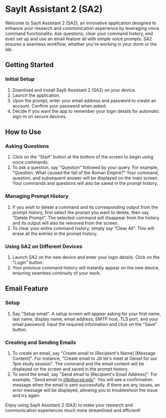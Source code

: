 # SayIt Assistant 2 (SA2)

Welcome to SayIt Assistant 2 (SA2), an innovative application designed to enhance your research and communication experience by leveraging voice command functionality. Ask questions, clear your command history, and even set up and use an email feature all with simple voice prompts. SA2 ensures a seamless workflow, whether you're working in your dorm or the lab.

## Getting Started

### Initial Setup

1. Download and install SayIt Assistant 2 (SA2) on your device.
2. Launch the application.
3. Upon the prompt, enter your email address and password to create an account. Confirm your password when asked.
4. Decide if you want the app to remember your login details for automatic sign-in on secure devices.

## How to Use

### Asking Questions

1. Click on the "Start" button at the bottom of the screen to begin using voice commands.
2. To ask a question, say "Question" followed by your query. For example, "Question. What caused the fall of the Roman Empire?" Your command, question, and subsequent answer will be displayed on the main screen. Your commands and questions will also be saved in the prompt history.

### Managing Prompt History

1. If you wish to delete a command and its corresponding output from the prompt history, first select the prompt you want to delete, then say "Delete Prompt". The selected command will disappear from the history and its output will also be removed from the screen.
2. To clear your entire command history, simply say "Clear All". This will erase all the entries in the prompt history.

### Using SA2 on Different Devices

1. Launch SA2 on the new device and enter your login details. Click on the "Login" button.
2. Your previous command history will instantly appear on the new device, ensuring seamless continuity of your work.

## Email Feature

### Setup

1. Say "Setup email". A setup screen will appear asking for your first name, last name, display name, email address, SMTP host, TLS port, and your email password. Input the required information and click on the "Save" button.

### Creating and Sending Emails

1. To create an email, say "Create email to [Recipient's Name] [Message Content]". For instance, "Create email to Jill let's meet at Geisel for our 7pm study session". The command and the email content will be displayed on the screen and saved in the prompt history.
2. To send the email, say "Send email to [Recipient's Email Address]". For example, "Send email to jillb@ucsd.edu". You will see a confirmation message when the email is sent successfully. If there are any issues, an error message will be displayed, allowing you to troubleshoot the issue and try again.

Enjoy using SayIt Assistant 2 (SA2) to make your research and communication experiences much more streamlined and efficient!
